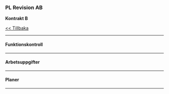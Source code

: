 ### PL Revision AB
**Kontrakt B**

<a class="btn btn-outline-info" href="index.html?location=kontor_1" role="button"><< Tillbaka</a>

___

#### Funktionskontroll

___

#### Arbetsuppgifter

___

#### Planer

___

